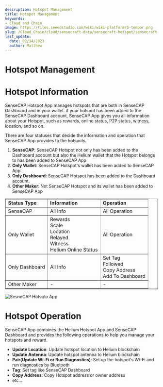 ```yaml
---
description: Hotspot Management
title: Hotspot Management
keywords:
- Cloud and Chain
image: https://files.seeedstudio.com/wiki/wiki-platform/S-tempor.png
slug: /Cloud_Chain/cloud/sensecraft-data/sensecraft-hotspot/sensecraft-hotspot-app/hotspot_management
last_update:
  date: 02/14/2023
  author: Matthew
---
```


**Hotspot Management**
======================

**Hotspot Information**
=======================

SenseCAP Hotspot App manages hotspots that are both in SenseCAP Dashboard and in your wallet. if your hotspot has been added to the SenseCAP Dashboard account, SenseCAP App gives you all information about your Hotspot, such as rewards, online status, P2P status, witness, location, and so on.

There are four statuses that decide the information and operation that SenseCAP App provides to the hotspots.

1.  **SenseCAP**: SenseCAP Hotspot not only has been added to the Dashboard account but also the Helium wallet that the Hotspot belongs to has been added to SenseCAP App
2.  **Only Wallet**: SenseCAP Hotspot's wallet has been added to SenseCAP App.
3.  **Only Dashboard**: SenseCAP Hotspot has been added to the Dashboard account.
4.  **Other Maker**: Not SenseCAP Hotspot and its wallet has been added to SenseCAP App

<table style={{borderCollapse: 'collapse', width: '100%', height: 105}} border={1}><tbody><tr style={{height: 21}}><td style={{width: '33.3333%', height: 21}}><strong>Status Type</strong></td><td style={{width: '33.3333%', height: 21}}><strong>Information</strong></td><td style={{width: '33.3333%', height: 21}}><strong>Operation</strong></td></tr><tr style={{height: 21}}><td style={{width: '33.3333%', height: 21}}>SenseCAP</td><td style={{width: '33.3333%', height: 21}}>All Info</td><td style={{width: '33.3333%', height: 21}}>All Operation</td></tr><tr style={{height: 21}}><td style={{width: '33.3333%', height: 21}}>Only Wallet</td><td style={{width: '33.3333%', height: 21}}>Rewards<br />Scale<br />Location<br />Relayed<br />Witness<br />Helium Online Status</td><td style={{width: '33.3333%', height: 21}}>All Operation</td></tr><tr style={{height: 21}}><td style={{width: '33.3333%', height: 21}}>Only Dashboard</td><td style={{width: '33.3333%', height: 21}}>All Info</td><td style={{width: '33.3333%', height: 21}}>Set Tag<br />Followed<br />Copy Address<br />Add To Dashboard</td></tr><tr style={{height: 21}}><td style={{width: '33.3333%', height: 21}}>Other Maker</td><td style={{width: '33.3333%', height: 21}}>-</td><td style={{width: '33.3333%', height: 21}}>-</td></tr></tbody></table>


![SesneCAP Hotspto App](https://www.sensecapmx.com/wp-content/uploads/2022/07/hotspot-app-sensecap.png)

**Hotspot Operation**
=====================

SenseCAP App combines the Helium Hotspot App and SenseCAP Dashboard and provides the following operations to help you manage your hotspots and reward.

*   **Update Location**: Update hotspot location to Helium blockchain
*   **Update Antenna**: Update hotspot antenna to Helium blockchain
*   **Pair(Update Wi-Fi or Run Diagnostics)**: Set up the hotspot's Wi-Fi and run diagnostics by Bluetooth
*   **Tag**: Set tag like SenseCAP Dashboard
*   **Copy Address**: Copy Hotspot address or owner address
*   etc...